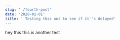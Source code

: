 ```yaml
---
slug: ' /fourth-post'
date: '2020-01-01'
title: ' Testing this out to see if it''s delayed'
---
```

hey this this is another test
